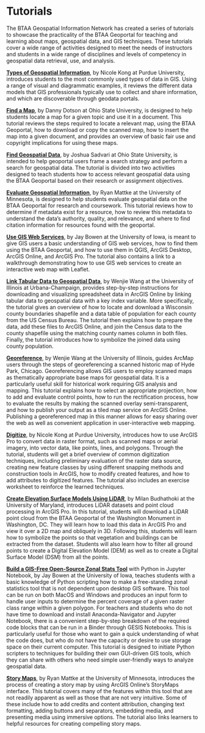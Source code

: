 # Tutorials

The BTAA Geospatial Information Network has created a series of tutorials to showcase the practicality of the BTAA Geoportal for teaching and learning about maps, geospatial data, and GIS techniques. These tutorials cover a wide range of activities designed to meet the needs of instructors and students in a wide range of disciplines and levels of competency in geospatial data retrieval, use, and analysis.

[**Types of Geospatial Information**](01_types-of-geospatial-information.md), by Nicole Kong at Purdue University, introduces students to the most commonly used types of data in GIS. Using a range of visual and diagrammatic examples, it reviews the different data models that GIS professionals typically use to collect and share information, and which are discoverable through geodata portals.

[**Find a Map**](02_find-maps.md), by Danny Dotson at Ohio State University, is designed to help students locate a map for a given topic and use it in a document. This tutorial reviews the steps required to locate a relevant map, using the BTAA Geoportal, how to download or copy the scanned map, how to insert the map into a given document, and provides an overview of basic fair use and copyright implications for using these maps.

[**Find Geospatial Data**](03_find-geospatial-data.md), by Joshua Sadvari at Ohio State University, is intended to help geoportal users frame a search strategy and perform a search for geospatial data. The tutorial is divided into two activities designed to teach students how to access relevant geospatial data using the BTAA Geoportal based on their research or assignment objectives.

[**Evaluate Geospatial Information**](04_evaluate-geospatial-information.md), by Ryan Mattke at the University of Minnesota, is designed to help students evaluate geospatial data on the BTAA Geoportal for research and coursework. This tutorial reviews how to determine if metadata exist for a resource, how to review this metadata to understand the data’s authority, quality, and relevance, and where to find citation information for resources found with the geoportal.

[**Use GIS Web Services**](05_web-services.md), by Jay Bowen at the University of Iowa, is meant to give GIS users a basic understanding of GIS web services, how to find them using the BTAA Geoportal, and how to use them in QGIS, ArcGIS Desktop, ArcGIS Online, and ArcGIS Pro. The tutorial also contains a link to a walkthrough demonstrating how to use GIS web services to create an interactive web map with Leaflet.

[**Link Tabular Data to Geospatial Data**](06_link-tabular-data.md), by Wenjie Wang at the University of Illinois at Urbana-Champaign, provides step-by-step instructions for downloading and visualizing spreadsheet data in ArcGIS Online by linking tabular data to geospatial data with a key index variable. More specifically, the tutorial gives an overview of how to locate and download a Wisconsin county boundaries shapefile and a data table of population for each county from the US Census Bureau. The tutorial then explains how to prepare the data, add these files to ArcGIS Online, and join the Census data to the county shapefile using the matching county names column in both files. Finally, the tutorial introduces how to symbolize the joined data using county population.

[**Georeference**](07_georeference.md), by Wenjie Wang at the University of Illinois, guides ArcMap users through the steps of georeferencing a scanned historic map of Hyde Park, Chicago. Georeferencing allows GIS users to employ scanned maps as thematically appropriate base maps for geospatial data. It is a particularly useful skill for historical work requiring GIS analysis and mapping. This tutorial explains how to select an appropriate projection, how to add and evaluate control points, how to run the rectification process, how to evaluate the results by making the scanned overlay semi-transparent, and how to publish your output as a tiled map service on ArcGIS Online. Publishing a georeferenced map in this manner allows for easy sharing over the web as well as convenient application in user-interactive web mapping.

[**Digitize**](08_digitize.md), by Nicole Kong at Purdue University, introduces how to use ArcGIS Pro to convert data in raster format, such as scanned maps or aerial imagery, into vector data, like points, lines, and polygons. Through the tutorial, students will get a brief overview of common digitization techniques, including preliminary evaluation of the raster data source, creating new feature classes by using different snapping methods and construction tools in ArcGIS, how to modify created features, and how to add attributes to digitized features. The tutorial also includes an exercise worksheet to reinforce the learned techniques.

[**Create Elevation Surface Models Using LiDAR**](09_create-elevation-surface-models.md), by Milan Budhathoki at the University of Maryland, introduces LiDAR datasets and point cloud processing in ArcGIS Pro. In this tutorial, students will download a LiDAR point cloud from the BTAA Geoportal of the Washington Monument in Washington, DC. They will learn how to load this data in ArcGIS Pro and view it over a 2D map and obliquely in 3D. Following this, students will learn how to symbolize the points so that vegetation and buildings can be extracted from the dataset. Students will also learn how to filter all ground points to create a Digital Elevation Model (DEM) as well as to create a Digital Surface Model (DSM) from all the points.

[**Build a GIS-Free Open-Source Zonal Stats Tool**](10_zonal-stats-tool.md) with Python in Jupyter Notebook, by Jay Bowen at the University of Iowa, teaches students with a basic knowledge of Python scripting how to make a free-standing zonal statistics tool that is not dependent upon desktop GIS software. This tool can be run on both MacOS and Windows and produces an input form to handle user inputs to determine the percent coverage of a given raster class range within a given polygon. For teachers and students who do not have time to download and install Anaconda-Navigator and Jupyter Notebook, there is a convenient step-by-step breakdown of the required code blocks that can be run in a Binder through GESIS Notebooks. This is particularly useful for those who want to gain a quick understanding of what the code does, but who do not have the capacity or desire to use storage space on their current computer. This tutorial is designed to initiate Python scripters to techniques for building their own GUI-driven GIS tools, which they can share with others who need simple user-friendly ways to analyze geospatial data.

[**Story Maps**](11_story-maps.md), by Ryan Mattke at the University of Minnesota, introduces the process of creating a story map by using ArcGIS Online’s StoryMaps interface. This tutorial covers many of the features within this tool that are not readily apparent as well as those that are not very intuitive. Some of these include how to add credits and content attribution, changing text formatting, adding buttons and separators, embedding media, and presenting media using immersive options. The tutorial also links learners to helpful resources for creating compelling story maps.